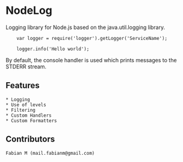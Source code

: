# NodeLog

   Logging library for Node.js based on the java.util.logging library.

		var logger = require('logger').getLogger('ServiceName');

		logger.info('Hello world');  
		  
   By default, the console handler is used which prints messages to the STDERR stream.

## Features
	* Logging
	* Use of levels 
	* Filtering
	* Custom Handlers
	* Custom Formatters

## Contributors
	
	Fabian M (mail.fabianm@gmail.com)
